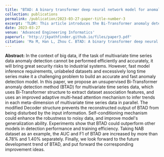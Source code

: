 ```yaml
---
title: "BTAD: A binary transformer deep neural network model for anomaly detection in multivariate time series data"
collection: publications
permalink: /publication/2023-03-27-paper-title-number-3
excerpt: 'TLDR: This article introduces the Bi-Transformer anomaly detection method for anomaly detection in multivariate time series data, and proposes corresponding enhancements such as an adaptive multi-head attention mechanism and a modified Decoder structure to further improve the performance of BTAD. Experimental results on multiple mainstream multivariate time series datasets demonstrate that BTAD exhibits outstanding overall anomaly detection performance.'
date: 2023-03-27
venue: 'Advanced Engineering Informatics'
paperurl: 'http://jkpathfinder.github.io/files/paper3.pdf'
citation: 'Ma M, Han L, Zhou C. BTAD: A binary transformer deep neural network model for anomaly detection in multivariate time series data[J]. <i>Advanced Engineering Informatics</i>, 2023, 56: 101949.'
---
```


**Abstract:** In the context of big data, if the task of multivariate time series data anomaly detection cannot be performed efficiently and accurately, it will bring great security risks to industrial systems. However, fast model inference requirements, unlabeled datasets and excessively long time series make it a challenging problem to build an accurate and fast anomaly detection model. In this paper, we propose an unsupervised Bi-Transformer anomaly detection method (BTAD) for multivariate time series data, which uses Bi-Transformer structure to extract dataset association features, and uses an improved adaptive multi-head attention mechanism to infer trends in each meta-dimension of multivariate time series data in parallel. The modified Decoder structure prevents the reconstructed output of BTAD from being disturbed by the input information. Self-conditioning mechanism could enhance the robustness to noisy data, and improve model's generalization ability. Experiments show that BTAD could outperform other models in detection performance and training efficiency. Taking NAB dataset as an example, the AUC and F1 of BTAD are increased by more than 4.78% and 1.40% separately. Finally, we look forward to the future development trend of BTAD, and put forward the corresponding improvement ideas.

